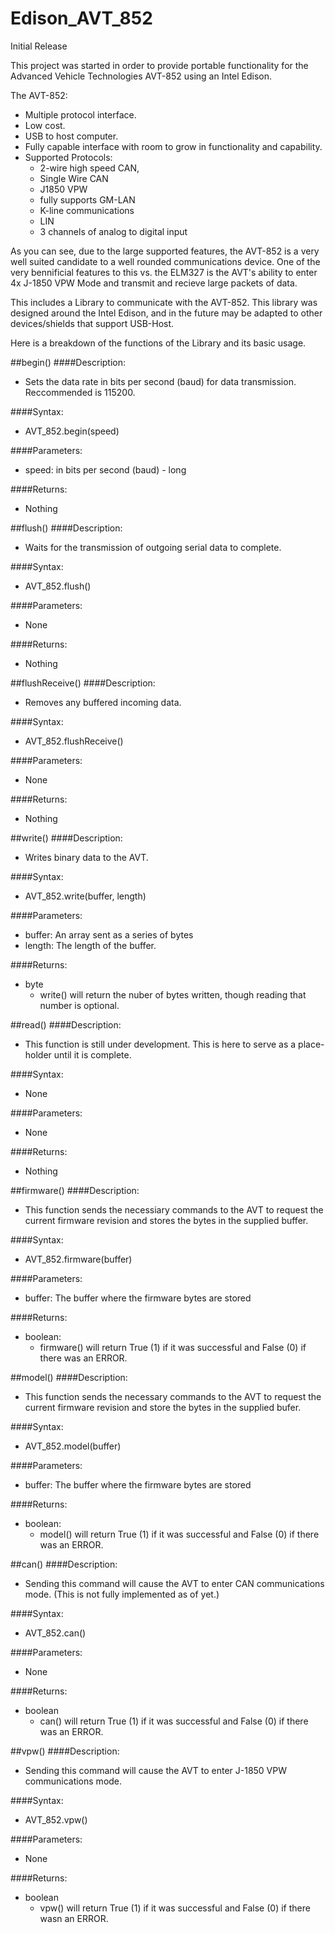 # Edison_AVT_852
Initial Release

This project was started in order to provide portable functionality for the Advanced Vehicle Technologies AVT-852 using an Intel Edison.

The AVT-852:
 - Multiple protocol interface.
 - Low cost. 
 - USB to host computer.
 - Fully capable interface with room to grow in functionality and capability.
 - Supported Protocols:
    - 2-wire high speed CAN,
    - Single Wire CAN
    - J1850 VPW
    - fully supports GM-LAN
    - K-line communications
    - LIN
    - 3 channels of analog to digital input

As you can see, due to the large supported features, the AVT-852 is a very well suited candidate to a well rounded communications device.
One of the very bennificial features to this vs. the ELM327 is the AVT's ability to enter 4x J-1850 VPW Mode and transmit and recieve large packets of data.

This includes a Library to communicate with the AVT-852. This library was designed around the Intel Edison, and in the future may be adapted
to other devices/shields that support USB-Host. 

Here is a breakdown of the functions of the Library and its basic usage.


##begin()
####Description:
  - Sets the data rate in bits per second (baud) for data transmission. Reccommended is 115200.

####Syntax:
  - AVT_852.begin(speed)
  
####Parameters:
  - speed: in bits per second (baud) - long
  
####Returns:
  - Nothing

##flush()
####Description:
  - Waits for the transmission of outgoing serial data to complete.

####Syntax:
  - AVT_852.flush()

####Parameters:
  - None

####Returns:
  - Nothing
  
##flushReceive()
####Description:
  - Removes any buffered incoming data.

####Syntax:
  - AVT_852.flushReceive()

####Parameters:
  - None

####Returns:
  - Nothing
  
##write()
####Description:
  - Writes binary data to the AVT.

####Syntax:
  - AVT_852.write(buffer, length)

####Parameters:
  - buffer: An array sent as a series of bytes
  - length: The length of the buffer.

####Returns:
  - byte
    - write() will return the nuber of bytes written, though reading that number is optional.
    
##read()
####Description:
  - This function is still under development. This is here to serve as a place-holder until it is complete.

####Syntax:
  - None

####Parameters:
  - None

####Returns:
  - Nothing
  
##firmware()
####Description:
  - This function sends the necessiary commands to the AVT to request the current firmware revision and stores the bytes in the supplied buffer.

####Syntax:
  - AVT_852.firmware(buffer)

####Parameters:
  - buffer: The buffer where the firmware bytes are stored

####Returns:
  - boolean:
    - firmware() will return True (1) if it was successful and False (0) if there was an ERROR.
  
##model()
####Description:
  - This function sends the necessary commands to the AVT to request the current firmware revision and store the bytes in the supplied bufer. 

####Syntax:
  - AVT_852.model(buffer)

####Parameters:
  - buffer: The buffer where the firmware bytes are stored

####Returns:
  - boolean:
    - model() will return True (1) if it was successful and False (0) if there was an ERROR.
    
##can()
####Description:
  - Sending this command will cause the AVT to enter CAN communications mode. (This is not fully implemented as of yet.)

####Syntax:
  - AVT_852.can()

####Parameters:
  - None

####Returns:
  - boolean
    - can() will return True (1) if it was successful and False (0) if there was an ERROR.
    
##vpw()
####Description:
  - Sending this command will cause the AVT to enter J-1850 VPW communications mode. 

####Syntax:
  - AVT_852.vpw()

####Parameters:
  - None

####Returns:
  - boolean
    - vpw() will return True (1) if it was successful and False (0) if there wasn an ERROR.
